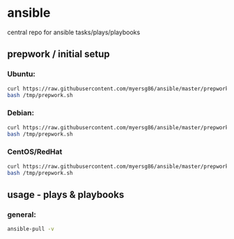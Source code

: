 # ansible
central repo for ansible tasks/plays/playbooks

## prepwork / initial setup

### Ubuntu:
```bash
curl https://raw.githubusercontent.com/myersg86/ansible/master/prepwork-ubuntu.sh --output /tmp/prepwork.sh &&
bash /tmp/prepwork.sh
```

### Debian:
```bash
curl https://raw.githubusercontent.com/myersg86/ansible/master/prepwork-debian.sh --output /tmp/prepwork.sh &&
bash /tmp/prepwork.sh
```

### CentOS/RedHat
```bash
curl https://raw.githubusercontent.com/myersg86/ansible/master/prepwork-centos.sh --output /tmp/prepwork.sh &&
bash /tmp/prepwork.sh
```
## usage - plays & playbooks

### general:
```bash
ansible-pull -v
